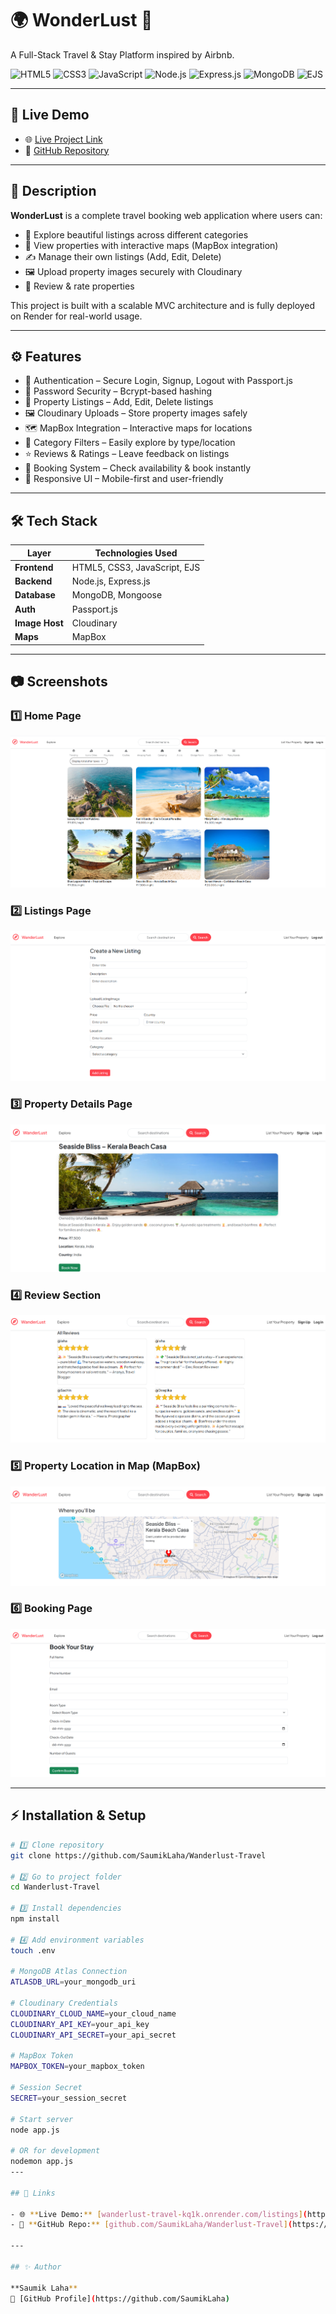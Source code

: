 # 🌍 WonderLust 🏡  
A Full-Stack Travel & Stay Platform inspired by Airbnb.

![HTML5](https://img.shields.io/badge/HTML5-E34F26?style=for-the-badge&logo=html5&logoColor=white)
![CSS3](https://img.shields.io/badge/CSS3-1572B6?style=for-the-badge&logo=css3&logoColor=white)
![JavaScript](https://img.shields.io/badge/JavaScript-F7DF1E?style=for-the-badge&logo=javascript&logoColor=black)
![Node.js](https://img.shields.io/badge/Node.js-339933?style=for-the-badge&logo=nodedotjs&logoColor=white)
![Express.js](https://img.shields.io/badge/Express.js-000000?style=for-the-badge&logo=express&logoColor=white)
![MongoDB](https://img.shields.io/badge/MongoDB-4EA94B?style=for-the-badge&logo=mongodb&logoColor=white)
![EJS](https://img.shields.io/badge/EJS-8C8C8C?style=for-the-badge&logo=javascript&logoColor=white)

---

## 🚀 Live Demo

- 🌐 [Live Project Link](https://wanderlust-travel-kq1k.onrender.com/listings)  
- 📂 [GitHub Repository](https://github.com/SaumikLaha/Wanderlust-Travel)

---

## 📌 Description

**WonderLust** is a complete travel booking web application where users can:

- 🏡 Explore beautiful listings across different categories  
- 📍 View properties with interactive maps (MapBox integration)  
- ✍️ Manage their own listings (Add, Edit, Delete)  
- 🖼️ Upload property images securely with Cloudinary  
- 💬 Review & rate properties  

This project is built with a scalable MVC architecture and is fully deployed on Render for real-world usage.

---

## ⚙️ Features

- 🔐 Authentication – Secure Login, Signup, Logout with Passport.js  
- 🔑 Password Security – Bcrypt-based hashing  
- 🏡 Property Listings – Add, Edit, Delete listings  
- 🖼️ Cloudinary Uploads – Store property images safely  
- 🗺️ MapBox Integration – Interactive maps for locations  
- 📂 Category Filters – Easily explore by type/location  
- ⭐ Reviews & Ratings – Leave feedback on listings  
- 📅 Booking System – Check availability & book instantly  
- 📱 Responsive UI – Mobile-first and user-friendly  

---

## 🛠 Tech Stack

| Layer          | Technologies Used            |
| -------------- | ---------------------------- |
| **Frontend**   | HTML5, CSS3, JavaScript, EJS |
| **Backend**    | Node.js, Express.js          |
| **Database**   | MongoDB, Mongoose            |
| **Auth**       | Passport.js                  |
| **Image Host** | Cloudinary                   |
| **Maps**       | MapBox                       |

---

## 📷 Screenshots

### 1️⃣ Home Page  
![Home](screenshots/home.png)

### 2️⃣ Listings Page  
![Listings](screenshots/listings.png)

### 3️⃣ Property Details Page  
![Property](screenshots/property.png)

### 4️⃣ Review Section  
![Reviews](screenshots/review.png)

### 5️⃣ Property Location in Map (MapBox)  
![Map](screenshots/mapbox.png)

### 6️⃣ Booking Page  
![Booking](screenshots/booking.png)

---

## ⚡ Installation & Setup

```bash
# 1️⃣ Clone repository
git clone https://github.com/SaumikLaha/Wanderlust-Travel

# 2️⃣ Go to project folder
cd Wanderlust-Travel

# 3️⃣ Install dependencies
npm install

# 4️⃣ Add environment variables
touch .env

# MongoDB Atlas Connection
ATLASDB_URL=your_mongodb_uri

# Cloudinary Credentials
CLOUDINARY_CLOUD_NAME=your_cloud_name
CLOUDINARY_API_KEY=your_api_key
CLOUDINARY_API_SECRET=your_api_secret

# MapBox Token
MAPBOX_TOKEN=your_mapbox_token

# Session Secret
SECRET=your_session_secret

# Start server
node app.js

# OR for development
nodemon app.js
---

## 🔗 Links

- 🌐 **Live Demo:** [wanderlust-travel-kq1k.onrender.com/listings](https://wanderlust-travel-kq1k.onrender.com/listings)  
- 📂 **GitHub Repo:** [github.com/SaumikLaha/Wanderlust-Travel](https://github.com/SaumikLaha/Wanderlust-Travel)

---

## ✨ Author

**Saumik Laha**  
🔗 [GitHub Profile](https://github.com/SaumikLaha)
